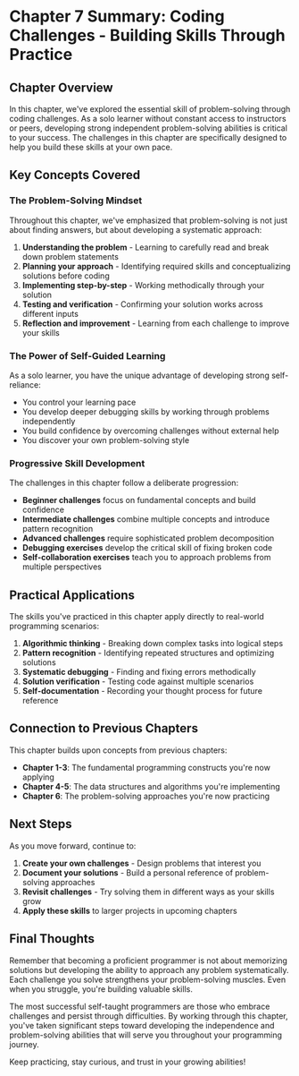 # Chapter 7 Summary: Coding Challenges - Building Skills Through Practice

## Chapter Overview

In this chapter, we've explored the essential skill of problem-solving through coding challenges. As a solo learner without constant access to instructors or peers, developing strong independent problem-solving abilities is critical to your success. The challenges in this chapter are specifically designed to help you build these skills at your own pace.

## Key Concepts Covered

### The Problem-Solving Mindset

Throughout this chapter, we've emphasized that problem-solving is not just about finding answers, but about developing a systematic approach:

1. **Understanding the problem** - Learning to carefully read and break down problem statements
2. **Planning your approach** - Identifying required skills and conceptualizing solutions before coding
3. **Implementing step-by-step** - Working methodically through your solution
4. **Testing and verification** - Confirming your solution works across different inputs
5. **Reflection and improvement** - Learning from each challenge to improve your skills

### The Power of Self-Guided Learning

As a solo learner, you have the unique advantage of developing strong self-reliance:

- You control your learning pace
- You develop deeper debugging skills by working through problems independently
- You build confidence by overcoming challenges without external help
- You discover your own problem-solving style

### Progressive Skill Development

The challenges in this chapter follow a deliberate progression:

- **Beginner challenges** focus on fundamental concepts and build confidence
- **Intermediate challenges** combine multiple concepts and introduce pattern recognition
- **Advanced challenges** require sophisticated problem decomposition
- **Debugging exercises** develop the critical skill of fixing broken code
- **Self-collaboration exercises** teach you to approach problems from multiple perspectives

## Practical Applications

The skills you've practiced in this chapter apply directly to real-world programming scenarios:

1. **Algorithmic thinking** - Breaking down complex tasks into logical steps
2. **Pattern recognition** - Identifying repeated structures and optimizing solutions
3. **Systematic debugging** - Finding and fixing errors methodically
4. **Solution verification** - Testing code against multiple scenarios
5. **Self-documentation** - Recording your thought process for future reference

## Connection to Previous Chapters

This chapter builds upon concepts from previous chapters:

- **Chapter 1-3**: The fundamental programming constructs you're now applying
- **Chapter 4-5**: The data structures and algorithms you're implementing
- **Chapter 6**: The problem-solving approaches you're now practicing

## Next Steps

As you move forward, continue to:

1. **Create your own challenges** - Design problems that interest you
2. **Document your solutions** - Build a personal reference of problem-solving approaches
3. **Revisit challenges** - Try solving them in different ways as your skills grow
4. **Apply these skills** to larger projects in upcoming chapters

## Final Thoughts

Remember that becoming a proficient programmer is not about memorizing solutions but developing the ability to approach any problem systematically. Each challenge you solve strengthens your problem-solving muscles. Even when you struggle, you're building valuable skills.

The most successful self-taught programmers are those who embrace challenges and persist through difficulties. By working through this chapter, you've taken significant steps toward developing the independence and problem-solving abilities that will serve you throughout your programming journey.

Keep practicing, stay curious, and trust in your growing abilities!
